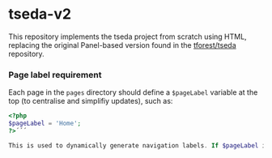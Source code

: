 # tseda-v2
This repository implements the tseda project from scratch using HTML, replacing the original Panel-based version found in the [tforest/tseda](https://github.com/tforest/tseda) repository.


### Page label requirement

Each page in the `pages` directory should define a `$pageLabel` variable at the top (to centralise and simplifiy updates), such as:
```php
<?php
$pageLabel = 'Home';
?>´´´

This is used to dynamically generate navigation labels. If $pageLabel is not set, a default label is created based on the file name (underscores replaced with spaces, first letter capitalised).
